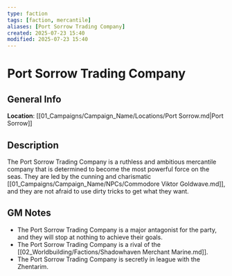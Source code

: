 ```yaml
---
type: faction
tags: [faction, mercantile]
aliases: [Port Sorrow Trading Company]
created: 2025-07-23 15:40
modified: 2025-07-23 15:40
---
```

# Port Sorrow Trading Company

## General Info
**Location**: [[01_Campaigns/Campaign_Name/Locations/Port Sorrow.md|Port Sorrow]]

## Description
The Port Sorrow Trading Company is a ruthless and ambitious mercantile company that is determined to become the most powerful force on the seas. They are led by the cunning and charismatic [[01_Campaigns/Campaign_Name/NPCs/Commodore Viktor Goldwave.md]], and they are not afraid to use dirty tricks to get what they want.

## GM Notes
- The Port Sorrow Trading Company is a major antagonist for the party, and they will stop at nothing to achieve their goals.
- The Port Sorrow Trading Company is a rival of the [[02_Worldbuilding/Factions/Shadowhaven Merchant Marine.md]].
- The Port Sorrow Trading Company is secretly in league with the Zhentarim.